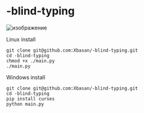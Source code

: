 # -blind-typing
![изображение](https://github.com/user-attachments/assets/b37ee629-abb1-416d-a7d6-6e45d6e334c5)

Linux install
```
git clone git@github.com:Xbasan/-blind-typing.git
cd -blind-typing
chmod +x ./main.py
./main.py
```

Windows install 
```
git clone git@github.com:Xbasan/-blind-typing.git
cd -blind-typing
pip install curses
python main.py
```
